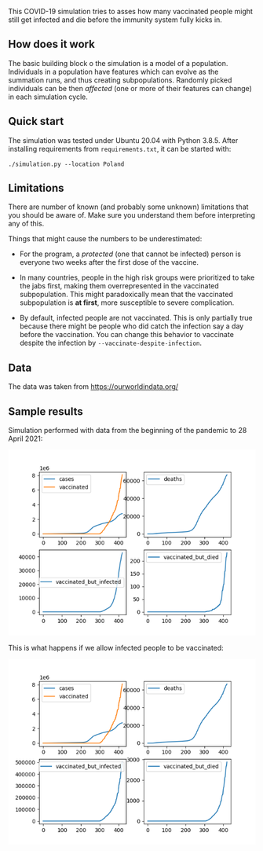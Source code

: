 This COVID-19 simulation tries to asses how many vaccinated people might still
get infected and die before the immunity system fully kicks in.


How does it work
----------------
The basic building block o the simulation is a model of a population.
Individuals in a population have features which can evolve as the summation
runs, and thus creating subpopulations. Randomly picked individuals can be then
_affected_ (one or more of their features can change) in each simulation cycle.


Quick start
-----------
The simulation was tested under Ubuntu 20.04 with Python 3.8.5. After installing
requirements from `requirements.txt`, it can be started with:

```
./simulation.py --location Poland
```


Limitations
-----------
There are number of known (and probably some unknown) limitations that you
should be aware of. Make sure you understand them before interpreting any of
this.

Things that might cause the numbers to be underestimated:

- For the program, a _protected_ (one that cannot be infected) person is
  everyone two weeks after the first dose of the vaccine.

- In many countries, people in the high risk groups were prioritized to take
  the jabs first, making them overrepresented in the vaccinated subpopulation.
  This might paradoxically mean that the vaccinated subpopulation is
  **at first**, more susceptible to severe complication.

- By default, infected people are not vaccinated. This is only partially true
  because there might be people who did catch the infection say a day before
  the vaccination. You can change this behavior to vaccinate despite the 
  infection by `--vaccinate-despite-infection`.


Data
----
The data was taken from https://ourworldindata.org/


Sample results
--------------
Simulation performed with data from the beginning of the pandemic
to 28 April 2021:

![](plots/plot1.png)

This is what happens if we allow infected people to be vaccinated:

![](plots/plot2.png)